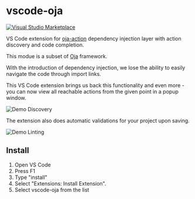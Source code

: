 # vscode-oja

[![Visual Studio Marketplace](https://vsmarketplacebadge.apphb.com/installs-short/ebay.oja.svg?style=flat-square)](https://marketplace.visualstudio.com/items?itemName=ebay.oja)

VS Code extension for [oja-action](https://github.com/eBay/oja/blob/master/packages/oja-action#readme) dependency injection layer with action discovery and code completion.

This modue is a subset of [Oja](https://github.com/eBay/oja#readme) framework.

With the introduction of dependency injection, we lose the ability to easily navigate the code through import links.

This VS Code extension brings us back this functionality and even more - you can now view all reachable actions from the given point in a popup window.

![Demo Discovery](https://raw.githubusercontent.com/eBay/oja/master/packages/vscode-oja/images/vscode.gif)

The extension also does automatic validations for your project upon saving.

![Demo Linting](https://raw.githubusercontent.com/eBay/oja/master/packages/vscode-oja/images/oja-lint.gif)

## Install

1. Open VS Code
2. Press F1
3. Type "install"
4. Select "Extensions: Install Extension".
5. Select vscode-oja from the list
